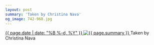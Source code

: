 ```yaml
---
layout: post
summary: 'Taken by Christina Nava'
og_image: 742-960.jpg
---
```


<p>
 <time>
  <a href="/742">
   {{ page.date | date: "%B %-d, %Y" }}
  </a>
 </time>
 <a href="/742">
  <img alt="{{ page.summary }}" sizes="(min-width: 700px) 50vw, calc(100vw - 2rem)" src="{{ site.assets_url }}/742-480.jpg" srcset="{{ site.assets_url }}/742-240.jpg 240w, {{ site.assets_url }}/742-480.jpg 480w, {{ site.assets_url }}/742-720.jpg 720w, {{ site.assets_url }}/742-960.jpg 960w"/>
 </a>
 <span>
  Taken by Christina Nava
 </span>
</p>
